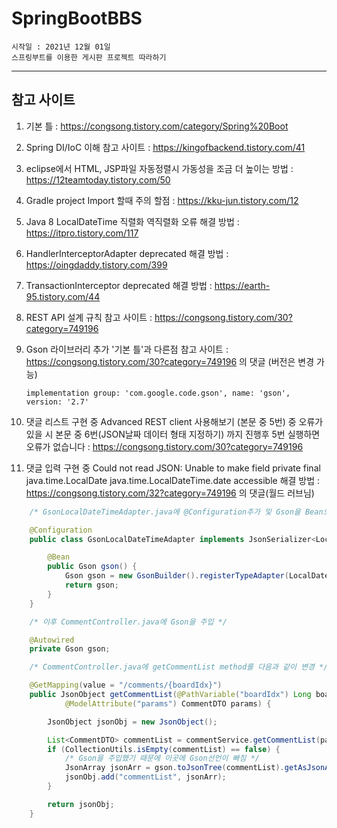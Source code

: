 # SpringBootBBS
    시작일 : 2021년 12월 01일 
    스프링부트를 이용한 게시판 프로젝트 따라하기
---
## 참고 사이트

1. 기본 틀 : https://congsong.tistory.com/category/Spring%20Boot

1. Spring DI/IoC 이해 참고 사이트 : https://kingofbackend.tistory.com/41

1. eclipse에서 HTML, JSP파일 자동정렬시 가동성을 조금 더 높이는 방법 : https://12teamtoday.tistory.com/50

1. Gradle project Import 할때 주의 할점 : https://kku-jun.tistory.com/12

1. Java 8 LocalDateTime 직렬화 역직렬화 오류 해결 방법 : https://itpro.tistory.com/117

1. HandlerInterceptorAdapter deprecated 해결 방법 : https://oingdaddy.tistory.com/399

1. TransactionInterceptor deprecated 해결 방법 : https://earth-95.tistory.com/44

1. REST API 설계 규칙 참고 사이트 : https://congsong.tistory.com/30?category=749196

1. Gson 라이브러리 추가 '기본 틀'과 다른점 참고 사이트 : https://congsong.tistory.com/30?category=749196 의 댓글 (버전은 변경 가능)
    ```
    implementation group: 'com.google.code.gson', name: 'gson', version: '2.7' 
    ```

1. 댓글 리스트 구현 중 Advanced REST client 사용해보기 (본문 중 5번) 중 오류가 있을 시 
본문 중 6번(JSON날짜 데이터 형태 지정하기) 까지 진행후 5번 실행하면 오류가 없습니다 : https://congsong.tistory.com/30?category=749196

1. 댓글 입력 구현 중 Could not read JSON: Unable to make field private final java.time.LocalDate java.time.LocalDateTime.date accessible 해결 방법 : https://congsong.tistory.com/32?category=749196 의 댓글(월드 러브님)

``` java
    /* GsonLocalDateTimeAdapter.java에 @Configuration추가 및 Gson을 Bean으로 등록 */

    @Configuration
    public class GsonLocalDateTimeAdapter implements JsonSerializer<LocalDateTime>, JsonDeserializer<LocalDateTime> {

        @Bean
        public Gson gson() {
            Gson gson = new GsonBuilder().registerTypeAdapter(LocalDateTime.class, new GsonLocalDateTimeAdapter()).create();
            return gson;
        }
    }
```

``` java
    /* 이후 CommentController.java에 Gson을 주입 */

    @Autowired
	private Gson gson;
```

``` java
    /* CommentController.java에 getCommentList method를 다음과 같이 변경 */

    @GetMapping(value = "/comments/{boardIdx}")
	public JsonObject getCommentList(@PathVariable("boardIdx") Long boardIdx,
			@ModelAttribute("params") CommentDTO params) {

		JsonObject jsonObj = new JsonObject();

		List<CommentDTO> commentList = commentService.getCommentList(params);
		if (CollectionUtils.isEmpty(commentList) == false) {
            /* Gson을 주입했기 때문에 이곳에 Gson선언이 빠짐 */
			JsonArray jsonArr = gson.toJsonTree(commentList).getAsJsonArray();
			jsonObj.add("commentList", jsonArr);
		}

		return jsonObj;
	}
```